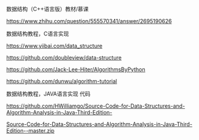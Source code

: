 数据结构（C++语言版）教材/慕课

https://www.zhihu.com/question/555570341/answer/2695190626



数据结构教程，C语言实现

https://www.yiibai.com/data_structure

https://github.com/doubleview/data-structure



https://github.com/Jack-Lee-Hiter/AlgorithmsByPython





https://github.com/dunwu/algorithm-tutorial



数据结构教程，JAVA语言实现 代码

https://github.com/HWilliamgo/Source-Code-for-Data-Structures-and-Algorithm-Analysis-in-Java-Third-Edition-

[Source-Code-for-Data-Structures-and-Algorithm-Analysis-in-Java-Third-Edition--master.zip](assets/Source-Code-for-Data-Structures-and-Algorithm-Analysis-in-Java-Third-Edition--master.zip)

